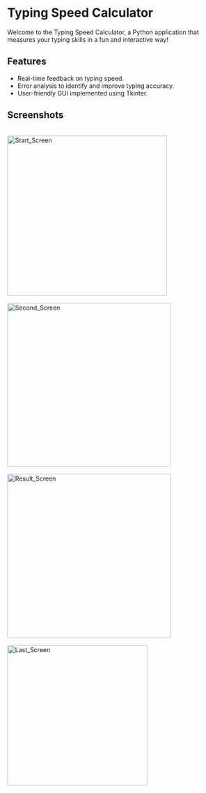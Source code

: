 # Typing Speed Calculator

Welcome to the Typing Speed Calculator, a Python application that measures your typing skills in a fun and interactive way!

## Features

- Real-time feedback on typing speed.
- Error analysis to identify and improve typing accuracy.
- User-friendly GUI implemented using Tkinter.

## Screenshots
<br>
<img width="367" alt="Start_Screen" src="https://github.com/Sampada0808/Typing_Speed_Calculator/assets/134580944/636eb0d0-e7f1-4a62-adcb-74daf9d682b9">
<br>
<br>
<img width="375" alt="Second_Screen" src="https://github.com/Sampada0808/Typing_Speed_Calculator/assets/134580944/e03f5995-7f0d-48f1-a334-779d345e8932">
<br>
<br>
<img width="376" alt="Result_Screen" src="https://github.com/Sampada0808/Typing_Speed_Calculator/assets/134580944/6756d305-a38e-4291-9a33-0f2cc73a1f90">
<br>
<br>
<img width="322" alt="Last_Screen" src="https://github.com/Sampada0808/Typing_Speed_Calculator/assets/134580944/5dafe311-a1a3-4242-b02a-6a8fbd906403">
<br>
